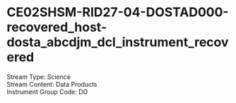 # CE02SHSM-RID27-04-DOSTAD000-recovered_host-dosta_abcdjm_dcl_instrument_recovered

Stream Type: Science<br>
Stream Content: Data Products<br>
Instrument Group Code: DO<br>
